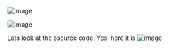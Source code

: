 ![image](https://github.com/user-attachments/assets/4b517fbd-0f1b-4ae7-b2ec-830d158337ee)


![image](https://github.com/user-attachments/assets/ea55d5af-be95-4ccc-a882-9a248b82a1d6)


Lets look at the ssource code.
Yes, here it is 
![image](https://github.com/user-attachments/assets/81d40166-0654-408d-a01b-a0c52ec009ef)
